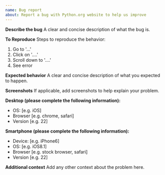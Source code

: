 ```yaml
---
name: Bug report
about: Report a bug with Python.org website to help us improve
---
```


<!--
This is the repository and issue tracker for https://www.python.org
website.

If you're looking to file an issue with CPython itself, please go to
https://bugs.python.org

Issues related to Python's documentation (https://docs.python.org) can
also be filed in https://bugs.python.org, by selecting the
"Documentation" component.
-->

**Describe the bug**
A clear and concise description of what the bug is.

**To Reproduce**
Steps to reproduce the behavior:
1. Go to '...'
2. Click on '....'
3. Scroll down to '....'
4. See error

**Expected behavior**
A clear and concise description of what you expected to happen.

**Screenshots**
If applicable, add screenshots to help explain your problem.

**Desktop (please complete the following information):**
 - OS: [e.g. iOS]
 - Browser [e.g. chrome, safari]
 - Version [e.g. 22]

**Smartphone (please complete the following information):**
 - Device: [e.g. iPhone6]
 - OS: [e.g. iOS8.1]
 - Browser [e.g. stock browser, safari]
 - Version [e.g. 22]

**Additional context**
Add any other context about the problem here.
